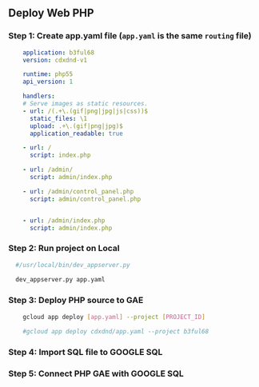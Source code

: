 ## Deploy Web PHP

### Step 1: Create **app.yaml** file (`app.yaml` is the same `routing` file)

```yaml
    application: b3ful68
    version: cdxdnd-v1

    runtime: php55
    api_version: 1

    handlers:
    # Serve images as static resources.
    - url: /(.+\.(gif|png|jpg|js|css))$
      static_files: \1
      upload: .+\.(gif|png|jpg)$
      application_readable: true

    - url: /
      script: index.php

    - url: /admin/
      script: admin/index.php

    - url: /admin/control_panel.php
      script: admin/control_panel.php


    - url: /admin/index.php
      script: admin/index.php
```

### Step 2: Run project on Local

```sh
  #/usr/local/bin/dev_appserver.py
  
  dev_appserver.py app.yaml
```
### Step 3: Deploy PHP source to GAE

```sh
    gcloud app deploy [app.yaml] --project [PROJECT_ID]
    
    #gcloud app deploy cdxdnd/app.yaml --project b3ful68
```

### Step 4: Import SQL file to GOOGLE SQL

### Step 5: Connect PHP GAE with GOOGLE SQL 

